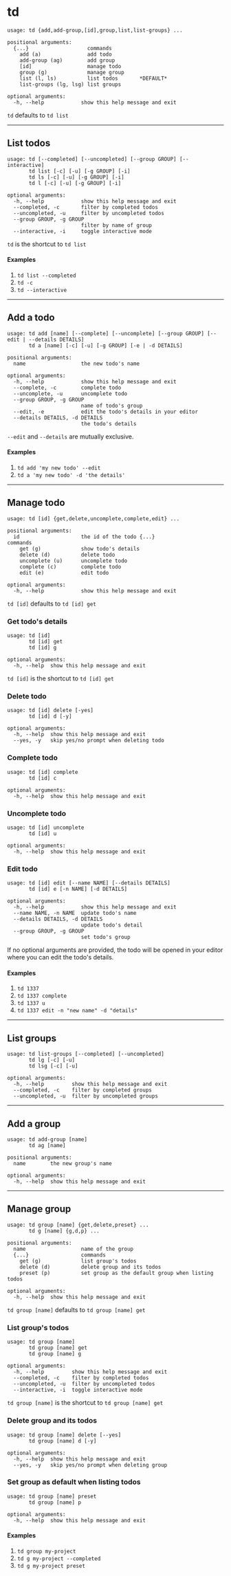 # td
```
usage: td {add,add-group,[id],group,list,list-groups} ...

positional arguments:
  {...}                   commands
    add (a)               add todo
    add-group (ag)        add group
    [id]                  manage todo
    group (g)             manage group
    list (l, ls)          list todos       *DEFAULT*
    list-groups (lg, lsg) list groups

optional arguments:
  -h, --help            show this help message and exit
```
`td` defaults to `td list`

<hr />

## List todos
```
usage: td [--completed] [--uncompleted] [--group GROUP] [--interactive]
       td list [-c] [-u] [-g GROUP] [-i]
       td ls [-c] [-u] [-g GROUP] [-i]
       td l [-c] [-u] [-g GROUP] [-i]

optional arguments:
  -h, --help            show this help message and exit
  --completed, -c       filter by completed todos
  --uncompleted, -u     filter by uncompleted todos
  --group GROUP, -g GROUP
                        filter by name of group
  --interactive, -i     toggle interactive mode
```
`td` is the shortcut to `td list`

#### Examples
1. `td list --completed`
2. `td -c`
3. `td --interactive`

<hr />

## Add a todo
```
usage: td add [name] [--complete] [--uncomplete] [--group GROUP] [--edit | --details DETAILS]
       td a [name] [-c] [-u] [-g GROUP] [-e | -d DETAILS]

positional arguments:
  name                  the new todo's name

optional arguments:
  -h, --help            show this help message and exit
  --complete, -c        complete todo
  --uncomplete, -u      uncomplete todo
  --group GROUP, -g GROUP
                        name of todo's group
  --edit, -e            edit the todo's details in your editor
  --details DETAILS, -d DETAILS
                        the todo's details
```
`--edit` and `--details` are mutually exclusive.

#### Examples
1. `td add 'my new todo' --edit`
2. `td a 'my new todo' -d 'the details'`

<hr />

## Manage todo
```
usage: td [id] {get,delete,uncomplete,complete,edit} ...

positional arguments:
  id                    the id of the todo {...}                 commands
    get (g)             show todo's details
    delete (d)          delete todo
    uncomplete (u)      uncomplete todo
    complete (c)        complete todo
    edit (e)            edit todo

optional arguments:
  -h, --help            show this help message and exit
```
`td [id]` defaults to `td [id] get`

### Get todo's details
```
usage: td [id]
       td [id] get
       td [id] g

optional arguments:
  -h, --help  show this help message and exit
```
`td [id]` is the shortcut to `td [id] get`

### Delete todo
```
usage: td [id] delete [-yes]
       td [id] d [-y]

optional arguments:
  -h, --help  show this help message and exit
  --yes, -y   skip yes/no prompt when deleting todo
```

### Complete todo
```
usage: td [id] complete
       td [id] c

optional arguments:
  -h, --help  show this help message and exit
```

### Uncomplete todo
```
usage: td [id] uncomplete
       td [id] u

optional arguments:
  -h, --help  show this help message and exit
```

### Edit todo
```
usage: td [id] edit [--name NAME] [--details DETAILS]
       td [id] e [-n NAME] [-d DETAILS]

optional arguments:
  -h, --help            show this help message and exit
  --name NAME, -n NAME  update todo's name
  --details DETAILS, -d DETAILS
                        update todo's detail
  --group GROUP, -g GROUP
                        set todo's group
```
If no optional arguments are provided, the todo will be
opened in your editor where you can edit the todo's details.

#### Examples
1. `td 1337`
2. `td 1337 complete`
3. `td 1337 u`
4. `td 1337 edit -n "new name" -d "details"`


<hr />

## List groups
```
usage: td list-groups [--completed] [--uncompleted]
       td lg [-c] [-u]
       td lsg [-c] [-u]

optional arguments:
  -h, --help         show this help message and exit
  --completed, -c    filter by completed groups
  --uncompleted, -u  filter by uncompleted groups
```

<hr />

## Add a group
```
usage: td add-group [name]
       td ag [name]

positional arguments:
  name        the new group's name

optional arguments:
  -h, --help  show this help message and exit
```

<hr />

## Manage group
```
usage: td group [name] {get,delete,preset} ...
       td g [name] {g,d,p} ...

positional arguments:
  name                  name of the group
  {...}                 commands
    get (g)             list group's todos
    delete (d)          delete group and its todos
    preset (p)          set group as the default group when listing todos

optional arguments:
  -h, --help  show this help message and exit
```
`td group [name]` defaults to `td group [name] get`

### List group's todos
```
usage: td group [name]
       td group [name] get
       td group [name] g

optional arguments:
  -h, --help         show this help message and exit
  --completed, -c    filter by completed todos
  --uncompleted, -u  filter by uncompleted todos
  --interactive, -i  toggle interactive mode
```
`td group [name]` is the shortcut to `td group [name] get`

### Delete group and its todos
```
usage: td group [name] delete [--yes]
       td group [name] d [-y]

optional arguments:
  -h, --help  show this help message and exit
  --yes, -y   skip yes/no prompt when deleting group
```

### Set group as default when listing todos
```
usage: td group [name] preset
       td group [name] p

optional arguments:
  -h, --help  show this help message and exit
```

#### Examples
1. `td group my-project`
2. `td g my-project --completed`
3. `td g my-project preset`
